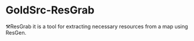 # GoldSrc-ResGrab
⚒️ResGrab it is a tool for extracting necessary resources from a map using ResGen.
